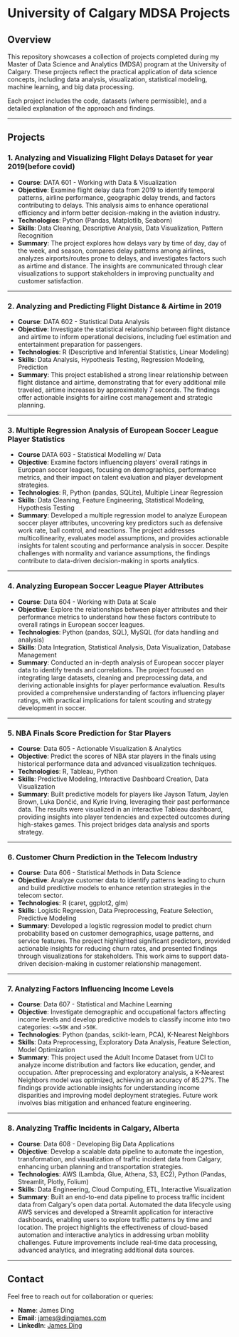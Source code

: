 # University of Calgary MDSA Projects

## Overview
This repository showcases a collection of projects completed during my Master of Data Science and Analytics (MDSA) program at the University of Calgary. These projects reflect the practical application of data science concepts, including data analysis, visualization, statistical modeling, machine learning, and big data processing.

Each project includes the code, datasets (where permissible), and a detailed explanation of the approach and findings.

---

## Projects

### 1. **Analyzing and Visualizing Flight Delays Dataset for year 2019(before covid)**
   - **Course**: DATA 601 - Working with Data & Visualization
   - **Objective**: Examine flight delay data from 2019 to identify temporal patterns, airline performance, geographic delay trends, and factors contributing to delays. This analysis aims to enhance   operational efficiency and inform better decision-making in the aviation industry.
   - **Technologies**: Python (Pandas, Matplotlib, Seaborn)
   - **Skills**: Data Cleaning, Descriptive Analysis, Data Visualization, Pattern Recognition
   - **Summary**: The project explores how delays vary by time of day, day of the week, and season, compares delay patterns among airlines, analyzes airports/routes prone to delays, and investigates factors   such as airtime and distance. The insights are communicated through clear visualizations to support stakeholders in improving punctuality and customer satisfaction.

---

### 2. **Analyzing and Predicting Flight Distance & Airtime in 2019**
   - **Course**: DATA 602 - Statistical Data Analysis
   - **Objective**: Investigate the statistical relationship between flight distance and airtime to inform operational decisions, including fuel estimation and entertainment preparation for passengers.
   - **Technologies**: R (Descriptive and Inferential Statistics, Linear Modeling)
   - **Skills**: Data Analysis, Hypothesis Testing, Regression Modeling, Prediction
   - **Summary**: This project established a strong linear relationship between flight distance and airtime, demonstrating that for every additional mile traveled, airtime increases by approximately 7 seconds. The findings offer actionable insights for airline cost management and strategic planning.

---

### 3. **Multiple Regression Analysis of European Soccer League Player Statistics**
   - **Course** DATA 603 - Statistical Modelling w/ Data
   - **Objective**: Examine factors influencing players' overall ratings in European soccer leagues, focusing on demographics, performance metrics, and their impact on talent evaluation and player development strategies.
   - **Technologies**: R, Python (pandas, SQLite), Multiple Linear Regression
   - **Skills**: Data Cleaning, Feature Engineering, Statistical Modeling, Hypothesis Testing
   - **Summary**: Developed a multiple regression model to analyze European soccer player attributes, uncovering key predictors such as defensive work rate, ball control, and reactions. The project addresses multicollinearity, evaluates model assumptions, and provides actionable insights for talent scouting and performance analysis in soccer. Despite challenges with normality and variance assumptions, the findings contribute to data-driven decision-making in sports analytics.

---

### 4. **Analyzing European Soccer League Player Attributes**
   - **Course**: Data 604 - Working with Data at Scale
   - **Objective**: Explore the relationships between player attributes and their performance metrics to understand how these factors contribute to overall ratings in European soccer leagues.
   - **Technologies**: Python (pandas, SQL), MySQL (for data handling and analysis)
   - **Skills**: Data Integration, Statistical Analysis, Data Visualization, Database Management
   - **Summary**: Conducted an in-depth analysis of European soccer player data to identify trends and correlations. The project focused on integrating large datasets, cleaning and preprocessing data, and deriving actionable insights for player performance evaluation. Results provided a comprehensive understanding of factors influencing player ratings, with practical implications for talent scouting and strategy development in soccer.

---

### 5. **NBA Finals Score Prediction for Star Players**
   - **Course**: Data 605 - Actionable Visualization & Analytics
   - **Objective**: Predict the scores of NBA star players in the finals using historical performance data and advanced visualization techniques.
   - **Technologies**: R, Tableau, Python
   - **Skills**: Predictive Modeling, Interactive Dashboard Creation, Data Visualization
   - **Summary**: Built predictive models for players like Jayson Tatum, Jaylen Brown, Luka Dončić, and Kyrie Irving, leveraging their past performance data. The results were visualized in an interactive Tableau dashboard, providing insights into player tendencies and expected outcomes during high-stakes games. This project bridges data analysis and sports strategy.

---

### 6. **Customer Churn Prediction in the Telecom Industry**
   - **Course**: Data 606 - Statistical Methods in Data Science
   - **Objective**: Analyze customer data to identify patterns leading to churn and build predictive models to enhance retention strategies in the telecom sector.
   - **Technologies**: R (caret, ggplot2, glm)
   - **Skills**: Logistic Regression, Data Preprocessing, Feature Selection, Predictive Modeling
   - **Summary**: Developed a logistic regression model to predict churn probability based on customer demographics, usage patterns, and service features. The project highlighted significant predictors, provided actionable insights for reducing churn rates, and presented findings through visualizations for stakeholders. This work aims to support data-driven decision-making in customer relationship management.

---

### 7. **Analyzing Factors Influencing Income Levels**
   - **Course**: Data 607 - Statistical and Machine Learning
   - **Objective**: Investigate demographic and occupational factors affecting income levels and develop predictive models to classify income into two categories: `<=50K` and `>50K`.
   - **Technologies**: Python (pandas, scikit-learn, PCA), K-Nearest Neighbors
   - **Skills**: Data Preprocessing, Exploratory Data Analysis, Feature Selection, Model Optimization
   - **Summary**: This project used the Adult Income Dataset from UCI to analyze income distribution and factors like education, gender, and occupation. After preprocessing and exploratory analysis, a K-Nearest Neighbors model was optimized, achieving an accuracy of 85.27%. The findings provide actionable insights for understanding income disparities and improving model deployment strategies. Future work involves bias mitigation and enhanced feature engineering.

---

### 8. **Analyzing Traffic Incidents in Calgary, Alberta**
   - **Course**: Data 608 - Developing Big Data Applications
   - **Objective**: Develop a scalable data pipeline to automate the ingestion, transformation, and visualization of traffic incident data from Calgary, enhancing urban planning and transportation strategies.
   - **Technologies**: AWS (Lambda, Glue, Athena, S3, EC2), Python (Pandas, Streamlit, Plotly, Folium)
   - **Skills**: Data Engineering, Cloud Computing, ETL, Interactive Visualization
   - **Summary**: Built an end-to-end data pipeline to process traffic incident data from Calgary's open data portal. Automated the data lifecycle using AWS services and developed a Streamlit application for interactive dashboards, enabling users to explore traffic patterns by time and location. The project highlights the effectiveness of cloud-based automation and interactive analytics in addressing urban mobility challenges. Future improvements include real-time data processing, advanced analytics, and integrating additional data sources.

---

## Contact
Feel free to reach out for collaboration or queries:
- **Name**: James Ding
- **Email**: james@dingjames.com
- **LinkedIn**: [James Ding](https://www.linkedin.com/in/jamesding/)
